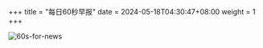 +++
title = "每日60秒早报"
date = 2024-05-18T04:30:47+08:00
weight = 1
+++

![60s-for-news](/img/zaobao/zaobao.png "由 ALAPI 提供支持")
